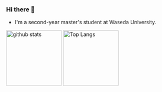 ### Hi there 👋

<!--
**suzukeng/suzukeng** is a ✨ _special_ ✨ repository because its `README.md` (this file) appears on your GitHub profile.

Here are some ideas to get you started:

- 🔭 I’m currently working on ...
- 🌱 I’m currently learning ...
- 👯 I’m looking to collaborate on ...
- 🤔 I’m looking for help with ...
- 💬 Ask me about ...
- 📫 How to reach me: ...
- 😄 Pronouns: ...
- ⚡ Fun fact: ...
-->
- I'm a second-year master's student at Waseda University.

<p align="left"> 
  <img alt="github stats" height="150px" src="https://github-readme-stats.vercel.app/api?username=suzukeng&show_icons=ture&theme=vue" />
  <img alt="Top Langs" height="150px" src="https://github-readme-stats.vercel.app/api/top-langs/?username=suzukeng&layout=compact&show_icons=true" />
</p>
